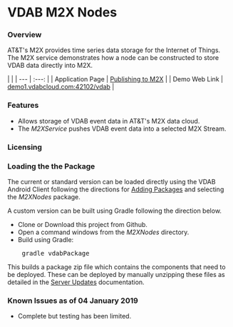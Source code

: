 # VDAB M2X Nodes
### Overview 
AT&T's M2X provides time series data storage for the Internet of Things. The M2X service demonstrates how
a node can be constructed to store VDAB data directly into M2X. 

 | |
|  --- |  :---: |
| Application Page    | [Publishing to M2X](https://vdabtec.com/vdab/app-guides/publishing-to-m2x) |
| Demo Web Link   | [demo1.vdabcloud.com:42102/vdab](http://demo1.vdabcloud.com:42012/vdab) |

### Features
<ul>
<li>Allows storage of VDAB event data in AT&T's M2X data cloud.
<li>The <i>M2XService</i> pushes VDAB event data into a selected M2X Stream.
</ul>

### Licensing

### Loading the the Package
The current or standard version can be loaded directly using the VDAB Android Client following the directions
for [Adding Packages](https://vdabtec.com/vdab/docs/VDABGUIDE_AddingPackages.pdf) 
and selecting the <i>M2XNodes</i> package.
 
A custom version can be built using Gradle following the direction below.

* Clone or Download this project from Github.
* Open a command windows from the <i>M2XNodes</i> directory.
* Build using Gradle: <pre>      gradle vdabPackage</pre>

This builds a package zip file which contains the components that need to be deployed. These can be deployed by 
manually unzipping these files as detailed in the [Server Updates](https://vdabtec.com/vdab/docs/VDABGUIDE_ServerUpdates.pdf) 
 documentation.

### Known Issues as of 04 January 2019

* Complete but testing has been limited.


